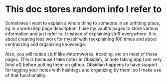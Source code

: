 # This doc stores random info I refer to
Sometimes I want to explain a whole thing to someone in an unfitting place, eg in a workshop page description. I use my vault's pages to store various information and just refer to it instead of explaining stuff everywhere. 
It is about creating less work for myself with reexplaining 100 times and about centralizing and organizing knowledge.

Also, you will notice stuff like #stormworks, #coding, etc on most of these pages.
This is because I take notes in Obsidian, (a note taking app I am very fond of) before putting them on github. Obsidian happens to have support for tagging your notes with hashtags and organizing by them, so I make use of that functionality.
